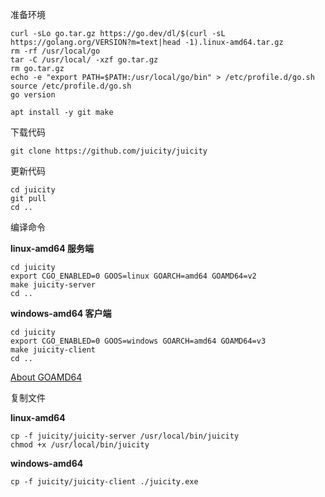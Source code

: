 准备环境

```
curl -sLo go.tar.gz https://go.dev/dl/$(curl -sL https://golang.org/VERSION?m=text|head -1).linux-amd64.tar.gz
rm -rf /usr/local/go
tar -C /usr/local/ -xzf go.tar.gz
rm go.tar.gz
echo -e "export PATH=$PATH:/usr/local/go/bin" > /etc/profile.d/go.sh
source /etc/profile.d/go.sh
go version
```

```
apt install -y git make
```

下载代码

```
git clone https://github.com/juicity/juicity
```

更新代码

```
cd juicity
git pull
cd ..
```

编译命令

**linux-amd64 服务端**

```
cd juicity
export CGO_ENABLED=0 GOOS=linux GOARCH=amd64 GOAMD64=v2
make juicity-server
cd ..
```

**windows-amd64 客户端**

```
cd juicity
export CGO_ENABLED=0 GOOS=windows GOARCH=amd64 GOAMD64=v3
make juicity-client
cd ..
```

[About GOAMD64](https://github.com/golang/go/wiki/MinimumRequirements#amd64)

复制文件

**linux-amd64**

```
cp -f juicity/juicity-server /usr/local/bin/juicity
chmod +x /usr/local/bin/juicity
```

**windows-amd64**

```
cp -f juicity/juicity-client ./juicity.exe
```
